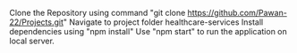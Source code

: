 Clone the Repository using command "git clone https://github.com/Pawan-22/Projects.git"
Navigate to project folder healthcare-services
Install dependencies using "npm install"
Use "npm start" to run the application on local server.
